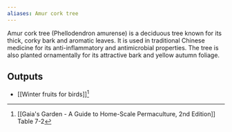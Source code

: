 ```yaml
---
aliases: Amur cork tree
---
```

Amur cork tree (Phellodendron amurense) is a deciduous tree known for its thick, corky bark and aromatic leaves. It is used in traditional Chinese medicine for its anti-inflammatory and antimicrobial properties. The tree is also planted ornamentally for its attractive bark and yellow autumn foliage.
## Outputs
- [[Winter fruits for birds]][^1]

[^1]: [[Gaia's Garden - A Guide to Home-Scale Permaculture, 2nd Edition]] Table 7-2
